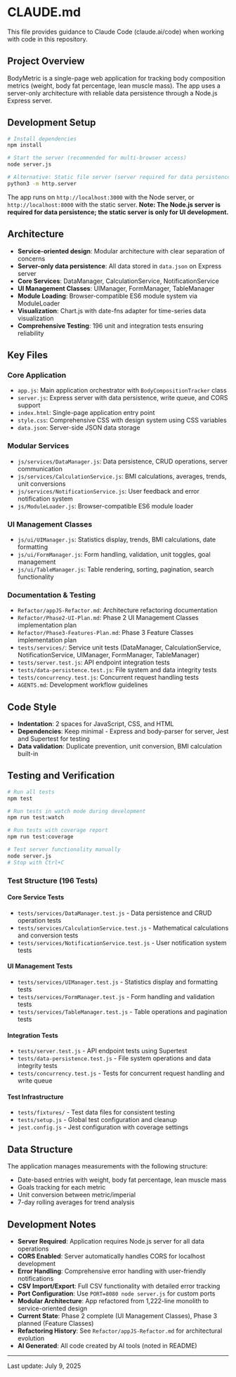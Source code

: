 # CLAUDE.md

This file provides guidance to Claude Code (claude.ai/code) when working with code in this repository.

## Project Overview

BodyMetric is a single-page web application for tracking body composition metrics (weight, body fat percentage, lean muscle mass). The app uses a server-only architecture with reliable data persistence through a Node.js Express server.

## Development Setup

```bash
# Install dependencies
npm install

# Start the server (recommended for multi-browser access)
node server.js

# Alternative: Static file server (server required for data persistence)
python3 -m http.server
```

The app runs on `http://localhost:3000` with the Node server, or `http://localhost:8000` with the static server. **Note: The Node.js server is required for data persistence; the static server is only for UI development.**

## Architecture

- **Service-oriented design**: Modular architecture with clear separation of concerns
- **Server-only data persistence**: All data stored in `data.json` on Express server
- **Core Services**: DataManager, CalculationService, NotificationService
- **UI Management Classes**: UIManager, FormManager, TableManager
- **Module Loading**: Browser-compatible ES6 module system via ModuleLoader
- **Visualization**: Chart.js with date-fns adapter for time-series data visualization
- **Comprehensive Testing**: 196 unit and integration tests ensuring reliability

## Key Files

### Core Application
- `app.js`: Main application orchestrator with `BodyCompositionTracker` class
- `server.js`: Express server with data persistence, write queue, and CORS support
- `index.html`: Single-page application entry point
- `style.css`: Comprehensive CSS with design system using CSS variables
- `data.json`: Server-side JSON data storage

### Modular Services
- `js/services/DataManager.js`: Data persistence, CRUD operations, server communication
- `js/services/CalculationService.js`: BMI calculations, averages, trends, unit conversions
- `js/services/NotificationService.js`: User feedback and error notification system
- `js/ModuleLoader.js`: Browser-compatible ES6 module loader

### UI Management Classes
- `js/ui/UIManager.js`: Statistics display, trends, BMI calculations, date formatting
- `js/ui/FormManager.js`: Form handling, validation, unit toggles, goal management
- `js/ui/TableManager.js`: Table rendering, sorting, pagination, search functionality

### Documentation & Testing
- `Refactor/appJS-Refactor.md`: Architecture refactoring documentation
- `Refactor/Phase2-UI-Plan.md`: Phase 2 UI Management Classes implementation plan
- `Refactor/Phase3-Features-Plan.md`: Phase 3 Feature Classes implementation plan
- `tests/services/`: Service unit tests (DataManager, CalculationService, NotificationService, UIManager, FormManager, TableManager)
- `tests/server.test.js`: API endpoint integration tests
- `tests/data-persistence.test.js`: File system and data integrity tests
- `tests/concurrency.test.js`: Concurrent request handling tests
- `AGENTS.md`: Development workflow guidelines

## Code Style

- **Indentation**: 2 spaces for JavaScript, CSS, and HTML
- **Dependencies**: Keep minimal - Express and body-parser for server, Jest and Supertest for testing
- **Data validation**: Duplicate prevention, unit conversion, BMI calculation built-in

## Testing and Verification

```bash
# Run all tests
npm test

# Run tests in watch mode during development
npm run test:watch

# Run tests with coverage report
npm run test:coverage

# Test server functionality manually
node server.js
# Stop with Ctrl+C
```

### Test Structure (196 Tests)

#### Core Service Tests
- `tests/services/DataManager.test.js` - Data persistence and CRUD operation tests
- `tests/services/CalculationService.test.js` - Mathematical calculations and conversion tests
- `tests/services/NotificationService.test.js` - User notification system tests

#### UI Management Tests
- `tests/services/UIManager.test.js` - Statistics display and formatting tests
- `tests/services/FormManager.test.js` - Form handling and validation tests
- `tests/services/TableManager.test.js` - Table operations and pagination tests

#### Integration Tests
- `tests/server.test.js` - API endpoint tests using Supertest
- `tests/data-persistence.test.js` - File system operations and data integrity tests
- `tests/concurrency.test.js` - Tests for concurrent request handling and write queue

#### Test Infrastructure
- `tests/fixtures/` - Test data files for consistent testing
- `tests/setup.js` - Global test configuration and cleanup
- `jest.config.js` - Jest configuration with coverage settings

## Data Structure

The application manages measurements with the following structure:
- Date-based entries with weight, body fat percentage, lean muscle mass
- Goals tracking for each metric
- Unit conversion between metric/imperial
- 7-day rolling averages for trend analysis

## Development Notes

- **Server Required**: Application requires Node.js server for all data operations
- **CORS Enabled**: Server automatically handles CORS for localhost development
- **Error Handling**: Comprehensive error handling with user-friendly notifications
- **CSV Import/Export**: Full CSV functionality with detailed error tracking
- **Port Configuration**: Use `PORT=8080 node server.js` for custom ports
- **Modular Architecture**: App refactored from 1,222-line monolith to service-oriented design
- **Current State**: Phase 2 complete (UI Management Classes), Phase 3 planned (Feature Classes)
- **Refactoring History**: See `Refactor/appJS-Refactor.md` for architectural evolution
- **AI Generated**: All code created by AI tools (noted in README)

---

Last update: July 9, 2025